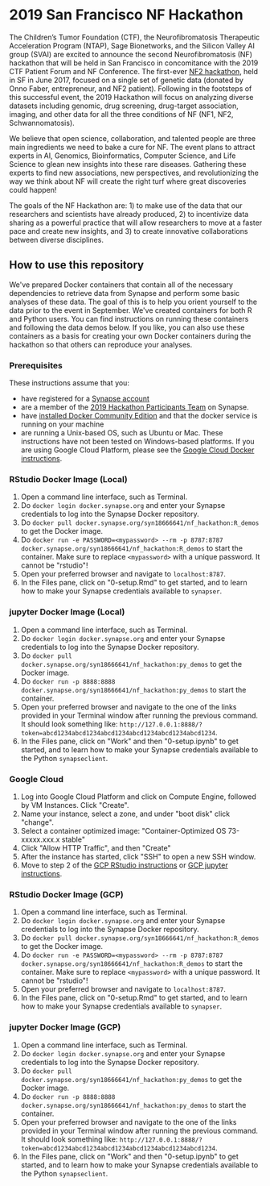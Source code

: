# 2019 San Francisco NF Hackathon

The Children’s Tumor Foundation (CTF), the Neurofibromatosis Therapeutic Acceleration Program (NTAP), Sage Bionetworks, and the Silicon Valley AI group (SVAI) are excited to announce the second Neurofibromatosis (NF) hackathon that will be held in San Francisco in concomitance with the 2019 CTF Patient Forum and NF Conference.  The first-ever [NF2 hackathon](https://sv.ai/hackathon), held in SF in June 2017, focused on a single set of genetic data (donated by Onno Faber, entrepreneur, and NF2 patient). Following in the footsteps of this successful event, the 2019 Hackathon will focus on analyzing diverse datasets including genomic, drug screening, drug-target association, imaging, and other data for all the three conditions of NF (NF1, NF2, Schwannomatosis).
 
We believe that open science, collaboration, and talented people are three main ingredients we need to bake a cure for NF. The event plans to attract experts in AI, Genomics, Bioinformatics, Computer Science, and Life Science to glean new insights into these rare diseases.  Gathering these experts to find new associations, new perspectives, and revolutionizing the way we think about NF will create the right turf where great discoveries could happen! 
 
The goals of the NF Hackathon are: 1) to make use of the data that our researchers and scientists have already produced, 2) to incentivize data sharing as a powerful practice that will allow researchers to move at a faster pace and create new insights, and 3) to create innovative collaborations between diverse disciplines.

## How to use this repository

We've prepared Docker containers that contain all of the necessary dependencies to retrieve data from Synapse and perform some basic analyses of these data. The goal of this is to help you orient yourself to the data prior to the event in September.
We've created containers for both R and Python users. You can find instructions on running these containers and following the data demos below. 
If you like, you can also use these containers as a basis for creating your own Docker containers during the hackathon so that others can reproduce your analyses.

### Prerequisites 

These instructions assume that you:
* have registered for a [Synapse account](https://www.synapse.org/#!RegisterAccount:0) 
* are a member of the [2019 Hackathon Participants Team](https://www.synapse.org/#!Team:3389360) on Synapse. 
* have [installed Docker Community Edition](https://docs.docker.com/v17.12/install/) and that the docker service is running on your machine
* are running a Unix-based OS, such as Ubuntu or Mac. These instructions have not been tested on Windows-based platforms. If you are using Google Cloud Platform, please see the [Google Cloud Docker instructions](#google-cloud).

### RStudio Docker Image (Local)

1. Open a command line interface, such as Terminal. 
2. Do `docker login docker.synapse.org` and enter your Synapse credentials to log into the Synapse Docker repository.
3. Do `docker pull docker.synapse.org/syn18666641/nf_hackathon:R_demos` to get the Docker image. 
4. Do `docker run -e PASSWORD=<mypassword> --rm -p 8787:8787 docker.synapse.org/syn18666641/nf_hackathon:R_demos` to start the container. Make sure to replace `<mypassword>` with a unique password. It cannot be "rstudio"!
5. Open your preferred browser and navigate to `localhost:8787`. 
6. In the Files pane, click on "0-setup.Rmd" to get started, and to learn how to make your Synapse credentials available to `synapser`. 

### jupyter Docker Image (Local)

1. Open a command line interface, such as Terminal. 
2. Do `docker login docker.synapse.org` and enter your Synapse credentials to log into the Synapse Docker repository.
3. Do `docker pull docker.synapse.org/syn18666641/nf_hackathon:py_demos` to get the Docker image. 
4. Do `docker run -p 8888:8888 docker.synapse.org/syn18666641/nf_hackathon:py_demos` to start the container.
5. Open your preferred browser and navigate to the one of the links provided in your Terminal window after running the previous command. It should look something like: `http://127.0.0.1:8888/?token=abcd1234abcd1234abcd1234abcd1234abcd1234abcd1234`. 
6. In the Files pane, click on "Work" and then "0-setup.ipynb" to get started, and to learn how to make your Synapse credentials available to the Python `synapseclient`. 

### Google Cloud 

1. Log into Google Cloud Platform and click on Compute Engine, followed by VM Instances. Click "Create". 
2. Name your instance, select a zone, and under "boot disk" click "change". 
3. Select a container optimized image: "Container-Optimized OS 73-xxxxx.xxx.x stable" 
4. Click "Allow HTTP Traffic", and then "Create"
5. After the instance has started, click "SSH" to open a new SSH window. 
6. Move to step 2 of the [GCP RStudio instructions](#rstudio-docker-image-gcp) or [GCP jupyter instructions](#jupyter-docker-image).

### RStudio Docker Image (GCP)

1. Open a command line interface, such as Terminal. 
2. Do `docker login docker.synapse.org` and enter your Synapse credentials to log into the Synapse Docker repository.
3. Do `docker pull docker.synapse.org/syn18666641/nf_hackathon:R_demos` to get the Docker image. 
4. Do `docker run -e PASSWORD=<mypassword> --rm -p 8787:8787 docker.synapse.org/syn18666641/nf_hackathon:R_demos` to start the container. Make sure to replace `<mypassword>` with a unique password. It cannot be "rstudio"!
5. Open your preferred browser and navigate to `localhost:8787`. 
6. In the Files pane, click on "0-setup.Rmd" to get started, and to learn how to make your Synapse credentials available to `synapser`. 

### jupyter Docker Image (GCP)

1. Open a command line interface, such as Terminal. 
2. Do `docker login docker.synapse.org` and enter your Synapse credentials to log into the Synapse Docker repository.
3. Do `docker pull docker.synapse.org/syn18666641/nf_hackathon:py_demos` to get the Docker image. 
4. Do `docker run -p 8888:8888 docker.synapse.org/syn18666641/nf_hackathon:py_demos` to start the container.
5. Open your preferred browser and navigate to the one of the links provided in your Terminal window after running the previous command. It should look something like: `http://127.0.0.1:8888/?token=abcd1234abcd1234abcd1234abcd1234abcd1234abcd1234`. 
6. In the Files pane, click on "Work" and then "0-setup.ipynb" to get started, and to learn how to make your Synapse credentials available to the Python `synapseclient`. 
